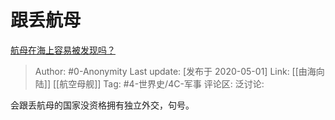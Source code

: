 # 跟丢航母
[航母在海上容易被发现吗？](https://www.zhihu.com/question/349331147/answer/1191940696)

> Author: #0-Anonymity
> Last update: [发布于 2020-05-01]
> Link: [[由海向陆]] [[航空母舰]]
> Tag: #4-世界史/4C-军事 
> 评论区:
> 泛讨论:

会跟丢航母的国家没资格拥有独立外交，句号。
